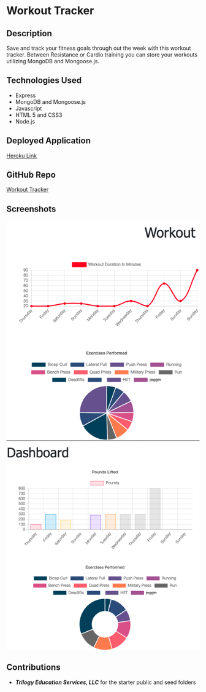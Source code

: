 # Workout Tracker

## Description
Save and track your fitness goals through out the week with this workout tracker. Between Resistance or Cardio training you can store your workouts utilizing MongoDB and Mongoose.js.

## Technologies Used
- Express
- MongoDB and Mongoose.js
- Javascript
- HTML 5 and CSS3
- Node.js

## Deployed Application
[Heroku Link](https://eric-workout-tracker-01.herokuapp.com/?id=606777397fcdd7026d074097)

## GitHub Repo
[Workout Tracker](https://github.com/HurleySquared/workout-tracker)

## Screenshots
![Workout Dashboard Left](images/workout-ss1.png)
![Workout Dashboard Right](images/workout-ss2.png)

## Contributions
- ***Trilogy Education Services, LLC*** for the starter public and seed folders
